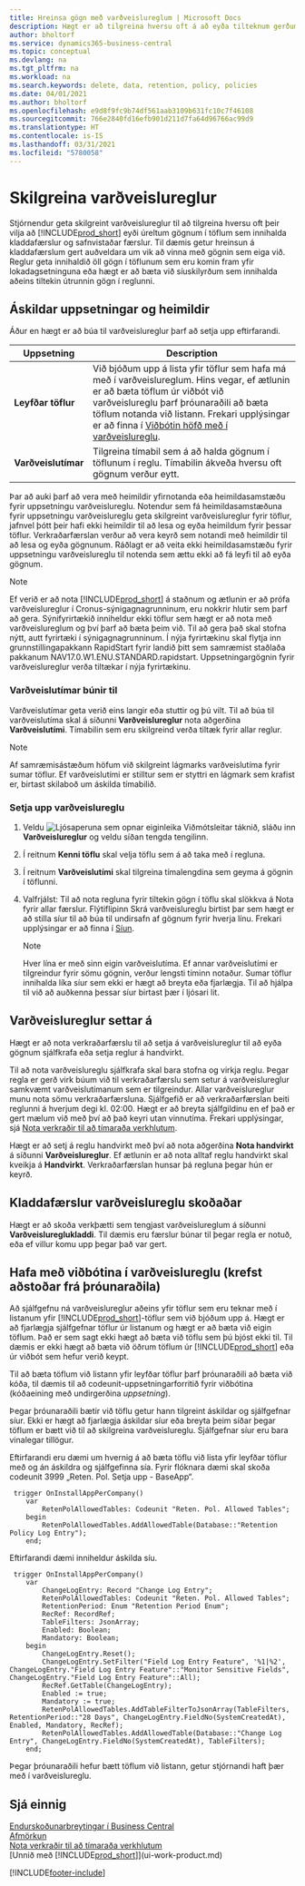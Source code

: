 ```yaml
---
title: Hreinsa gögn með varðveislureglum | Microsoft Docs
description: Hægt er að tilgreina hversu oft á að eyða tilteknum gerðum af gögnum.
author: bholtorf
ms.service: dynamics365-business-central
ms.topic: conceptual
ms.devlang: na
ms.tgt_pltfrm: na
ms.workload: na
ms.search.keywords: delete, data, retention, policy, policies
ms.date: 04/01/2021
ms.author: bholtorf
ms.openlocfilehash: e9d8f9fc9b74df561aab3109b631fc10c7f46108
ms.sourcegitcommit: 766e2840fd16efb901d211d7fa64d96766ac99d9
ms.translationtype: HT
ms.contentlocale: is-IS
ms.lasthandoff: 03/31/2021
ms.locfileid: "5780058"
---
```

# <a name="define-retention-policies"></a>Skilgreina varðveislureglur
Stjórnendur geta skilgreint varðveislureglur til að tilgreina hversu oft þeir vilja að [!INCLUDE[prod_short](includes/prod_short.md)] eyði úreltum gögnum í töflum sem innihalda kladdafærslur og safnvistaðar færslur. Til dæmis getur hreinsun á kladdafærslum gert auðveldara um vik að vinna með gögnin sem eiga við. Reglur geta innihaldið öll gögn í töflunum sem eru komin fram yfir lokadagsetninguna eða hægt er að bæta við síuskilyrðum sem innihalda aðeins tiltekin útrunnin gögn í reglunni. 

## <a name="required-setups-and-permissions"></a>Áskildar uppsetningar og heimildir
Áður en hægt er að búa til varðveislureglur þarf að setja upp eftirfarandi.

|Uppsetning  |Description  |
|---------|---------|
|**Leyfðar töflur**     |Við bjóðum upp á lista yfir töflur sem hafa má með í varðveislureglum. Hins vegar, ef ætlunin er að bæta töflum úr viðbót við varðveislureglu þarf þróunaraðili að bæta töflum notanda við listann. Frekari upplýsingar er að finna í [Viðbótin höfð með í varðveislureglu](admin-data-retention-policies.md#including-your-extension-in-a-retention-policy-requires-help-from-a-developer).          |
|**Varðveislutímar**     |Tilgreina tímabil sem á að halda gögnum í töflunum í reglu. Tímabilin ákveða hversu oft gögnum verður eytt.         |

Þar að auki þarf að vera með heimildir yfirnotanda eða heimildasamstæðu fyrir uppsetningu varðveislureglu. Notendur sem fá heimildasamstæðuna fyrir uppsetningu varðveislureglu geta skilgreint varðveislureglur fyrir töflur, jafnvel þótt þeir hafi ekki heimildir til að lesa og eyða heimildum fyrir þessar töflur. Verkraðarfærslan verður að vera keyrð sem notandi með heimildir til að lesa og eyða gögnunum. Ráðlagt er að veita ekki heimildasamstæðu fyrir uppsetningu varðveislureglu til notenda sem ættu ekki að fá leyfi til að eyða gögnum.

> [!NOTE]
> Ef verið er að nota [!INCLUDE[prod_short](includes/prod_short.md)] á staðnum og ætlunin er að prófa varðveislureglur í Cronus-sýnigagnagrunninum, eru nokkrir hlutir sem þarf að gera. Sýnifyrirtækið inniheldur ekki töflur sem hægt er að nota með varðveislureglum og því þarf að bæta þeim við. Til að gera það skal stofna nýtt, autt fyrirtæki í sýnigagnagrunninum. Í nýja fyrirtækinu skal flytja inn grunnstillingapakkann RapidStart fyrir landið þitt sem samræmist staðlaða pakkanum NAV17.0.W1.ENU.STANDARD.rapidstart. Uppsetningargögnin fyrir varðveislureglur verða tiltækar í nýja fyrirtækinu.

### <a name="to-create-retention-periods"></a>Varðveislutímar búnir til
Varðveislutímar geta verið eins langir eða stuttir og þú vilt. Til að búa til varðveislutíma skal á síðunni **Varðveislureglur** nota aðgerðina **Varðveislutími**. Tímabilin sem eru skilgreind verða tiltæk fyrir allar reglur.

> [!NOTE]
> Af samræmisástæðum höfum við skilgreint lágmarks varðveislutíma fyrir sumar töflur. Ef varðveislutími er stilltur sem er styttri en lágmark sem krafist er, birtast skilaboð um áskilda tímabilið.

### <a name="set-up-a-retention-policy"></a>Setja upp varðveislureglu
1. Veldu ![Ljósaperuna sem opnar eiginleika Viðmótsleitar](media/ui-search/search_small.png "Segðu mér hvað þú vilt gera") táknið, sláðu inn **Varðveislureglur** og veldu síðan tengda tengilinn.
2. Í reitnum **Kenni töflu** skal velja töflu sem á að taka með í regluna.
3. Í reitnum **Varðveislutími** skal tilgreina tímalengdina sem geyma á gögnin í töflunni.
4. Valfrjálst: Til að nota regluna fyrir tiltekin gögn í töflu skal slökkva á Nota fyrir allar færslur. Flýtiflipinn Skrá varðveislureglu birtist þar sem hægt er að stilla síur til að búa til undirsafn af gögnum fyrir hverja línu. Frekari upplýsingar er að finna í [Síun](ui-enter-criteria-filters.md#filtering).

   > [!NOTE]
   > Hver lína er með sinn eigin varðveislutíma. Ef annar varðveislutími er tilgreindur fyrir sömu gögnin, verður lengsti tíminn notaður. Sumar töflur innihalda líka síur sem ekki er hægt að breyta eða fjarlægja. Til að hjálpa til við að auðkenna þessar síur birtast þær í ljósari lit.

## <a name="applying-retention-policies"></a>Varðveislureglur settar á
Hægt er að nota verkraðarfærslu til að setja á varðveislureglur til að eyða gögnum sjálfkrafa eða setja reglur á handvirkt.

Til að nota varðveislureglu sjálfkrafa skal bara stofna og virkja reglu. Þegar regla er gerð virk búum við til verkraðarfærslu sem setur á varðveislureglur samkvæmt varðveislutímanum sem er tilgreindur. Allar varðveislureglur munu nota sömu verkraðarfærsluna. Sjálfgefið er að verkraðarfærslan beiti reglunni á hverjum degi kl. 02:00. Hægt er að breyta sjálfgildinu en ef það er gert mælum við með því að það keyri utan vinnutíma. Frekari upplýsingar, sjá [Nota verkraðir til að tímaraða verkhlutum](admin-job-queues-schedule-tasks.md). 

Hægt er að setj á reglu handvirkt með því að nota aðgerðina **Nota handvirkt** á síðunni **Varðveislureglur**. Ef ætlunin er að nota alltaf reglu handvirkt skal kveikja á **Handvirkt**. Verkraðarfærslan hunsar þá regluna þegar hún er keyrð.

## <a name="viewing-retention-policy-log-entries"></a>Kladdafærslur varðveislureglu skoðaðar
Hægt er að skoða verkþætti sem tengjast varðveislureglum á síðunni **Varðveislureglukladdi**. Til dæmis eru færslur búnar til þegar regla er notuð, eða ef villur komu upp þegar það var gert. 

## <a name="including-your-extension-in-a-retention-policy-requires-help-from-a-developer"></a>Hafa með viðbótina í varðveislureglu (krefst aðstoðar frá þróunaraðila)
Að sjálfgefnu ná varðveislureglur aðeins yfir töflur sem eru teknar með í listanum yfir [!INCLUDE[prod_short](includes/prod_short.md)]-töflur sem við bjóðum upp á. Hægt er að fjarlægja sjálfgefnar töflur úr listanum og hægt er að bæta við eigin töflum. Það er sem sagt ekki hægt að bæta við töflu sem þú bjóst ekki til. Til dæmis er ekki hægt að bæta við öðrum töflum úr [!INCLUDE[prod_short](includes/prod_short.md)] eða úr viðbót sem hefur verið keypt.

Til að bæta töflum við listann yfir leyfðar töflur þarf þróunaraðili að bæta við kóða, til dæmis til að codeunit-uppsetningarforritið fyrir viðbótina (kóðaeining með undirgerðina *uppsetning*). 

Þegar þróunaraðili bætir við töflu getur hann tilgreint áskildar og sjálfgefnar síur. Ekki er hægt að fjarlægja áskildar síur eða breyta þeim síðar þegar töflum er bætt við til að skilgreina varðveislureglu. Sjálfgefnar síur eru bara vinalegar tillögur.

Eftirfarandi eru dæmi um hvernig á að bæta töflu við lista yfir leyfðar töflur með og án áskildra og sjálfgefinna sía. Fyrir flóknara dæmi skal skoða codeunit 3999 „Reten. Pol. Setja upp - BaseApp“. 

```
 trigger OnInstallAppPerCompany()
    var
        RetenPolAllowedTables: Codeunit "Reten. Pol. Allowed Tables";
    begin
        RetenPolAllowedTables.AddAllowedTable(Database::"Retention Policy Log Entry");
    end;
```

Eftirfarandi dæmi inniheldur áskilda síu.

```
 trigger OnInstallAppPerCompany()
    var
        ChangeLogEntry: Record "Change Log Entry";
        RetenPolAllowedTables: Codeunit "Reten. Pol. Allowed Tables";
        RetentionPeriod: Enum "Retention Period Enum";
        RecRef: RecordRef;
        TableFilters: JsonArray;
        Enabled: Boolean;
        Mandatory: Boolean;
    begin
        ChangeLogEntry.Reset();
        ChangeLogEntry.SetFilter("Field Log Entry Feature", '%1|%2', ChangeLogEntry."Field Log Entry Feature"::"Monitor Sensitive Fields", ChangeLogEntry."Field Log Entry Feature"::All);
        RecRef.GetTable(ChangeLogEntry);
        Enabled := true;
        Mandatory := true;
        RetenPolAllowedTables.AddTableFilterToJsonArray(TableFilters, RetentionPeriod::"28 Days", ChangeLogEntry.FieldNo(SystemCreatedAt), Enabled, Mandatory, RecRef);
        RetenPolAllowedTables.AddAllowedTable(Database::"Change Log Entry", ChangeLogEntry.FieldNo(SystemCreatedAt), TableFilters);
    end;
```
Þegar þróunaraðili hefur bætt töflum við listann, getur stjórnandi haft þær með í varðveislureglu. 

## <a name="see-also"></a>Sjá einnig
[Endurskoðunarbreytingar í Business Central](across-log-changes.md)  
[Afmörkun](ui-enter-criteria-filters.md#filtering)  
[Nota verkraðir til að tímaraða verkhlutum](admin-job-queues-schedule-tasks.md)  
[Unnið með [!INCLUDE[prod_short](includes/prod_short.md)]](ui-work-product.md)  

[!INCLUDE[footer-include](includes/footer-banner.md)]